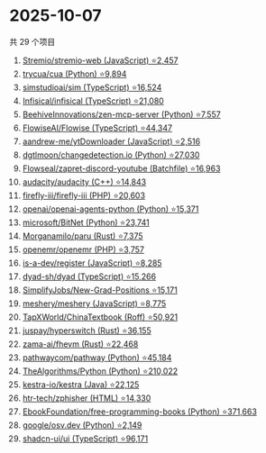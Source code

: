 # 2025-10-07

共 29 个项目

<!-- BEGIN GITHUB -->
<!-- 最后更新时间 2025-10-07 22:09:49 +0800 -->
1. [Stremio/stremio-web (JavaScript) ⭐2,457](https://github.com/Stremio/stremio-web)
1. [trycua/cua (Python) ⭐9,894](https://github.com/trycua/cua)
1. [simstudioai/sim (TypeScript) ⭐16,524](https://github.com/simstudioai/sim)
1. [Infisical/infisical (TypeScript) ⭐21,080](https://github.com/Infisical/infisical)
1. [BeehiveInnovations/zen-mcp-server (Python) ⭐7,557](https://github.com/BeehiveInnovations/zen-mcp-server)
1. [FlowiseAI/Flowise (TypeScript) ⭐44,347](https://github.com/FlowiseAI/Flowise)
1. [aandrew-me/ytDownloader (JavaScript) ⭐2,516](https://github.com/aandrew-me/ytDownloader)
1. [dgtlmoon/changedetection.io (Python) ⭐27,030](https://github.com/dgtlmoon/changedetection.io)
1. [Flowseal/zapret-discord-youtube (Batchfile) ⭐16,963](https://github.com/Flowseal/zapret-discord-youtube)
1. [audacity/audacity (C++) ⭐14,843](https://github.com/audacity/audacity)
1. [firefly-iii/firefly-iii (PHP) ⭐20,603](https://github.com/firefly-iii/firefly-iii)
1. [openai/openai-agents-python (Python) ⭐15,371](https://github.com/openai/openai-agents-python)
1. [microsoft/BitNet (Python) ⭐23,741](https://github.com/microsoft/BitNet)
1. [Morganamilo/paru (Rust) ⭐7,375](https://github.com/Morganamilo/paru)
1. [openemr/openemr (PHP) ⭐3,757](https://github.com/openemr/openemr)
1. [is-a-dev/register (JavaScript) ⭐8,285](https://github.com/is-a-dev/register)
1. [dyad-sh/dyad (TypeScript) ⭐15,266](https://github.com/dyad-sh/dyad)
1. [SimplifyJobs/New-Grad-Positions ⭐15,171](https://github.com/SimplifyJobs/New-Grad-Positions)
1. [meshery/meshery (JavaScript) ⭐8,775](https://github.com/meshery/meshery)
1. [TapXWorld/ChinaTextbook (Roff) ⭐50,921](https://github.com/TapXWorld/ChinaTextbook)
1. [juspay/hyperswitch (Rust) ⭐36,155](https://github.com/juspay/hyperswitch)
1. [zama-ai/fhevm (Rust) ⭐22,468](https://github.com/zama-ai/fhevm)
1. [pathwaycom/pathway (Python) ⭐45,184](https://github.com/pathwaycom/pathway)
1. [TheAlgorithms/Python (Python) ⭐210,022](https://github.com/TheAlgorithms/Python)
1. [kestra-io/kestra (Java) ⭐22,125](https://github.com/kestra-io/kestra)
1. [htr-tech/zphisher (HTML) ⭐14,330](https://github.com/htr-tech/zphisher)
1. [EbookFoundation/free-programming-books (Python) ⭐371,663](https://github.com/EbookFoundation/free-programming-books)
1. [google/osv.dev (Python) ⭐2,149](https://github.com/google/osv.dev)
1. [shadcn-ui/ui (TypeScript) ⭐96,171](https://github.com/shadcn-ui/ui)
<!-- END GITHUB -->